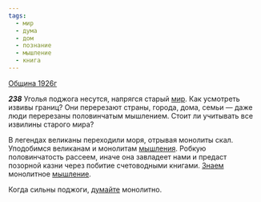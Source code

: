 ```yaml
---
tags:
  - мир
  - дума
  - дом
  - познание
  - мышление
  - книга
---
```


[Община 1926г](/agni/1926)

___238___
Уголья поджога несутся, напрягся старый [мир](/tag/#мир). Как усмотреть извивы границ? Они перерезают страны, города, дома, семьи — даже люди перерезаны половинчатым мышлением. Стоит ли учитывать все извилины старого мира?   

В легендах великаны переходили моря, отрывая монолиты скал. Уподобимся великанам и монолитам [мышления](/tag/#мышление). Робкую половинчатость рассеем, иначе она завладеет нами и предаст позорной казни через побитие счетоводными книгами. [Знаем](/tag/#познание) монолитное [мышление](/tag/#мышление).   

Когда сильны поджоги, [думайте](/tag/#дума) монолитно.   

